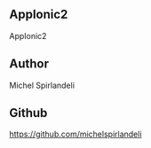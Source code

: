 ## AppIonic2
AppIonic2

## Author
Michel Spirlandeli

## Github
https://github.com/michelspirlandeli
